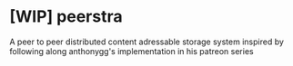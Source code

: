 # [WIP] peerstra
A peer to peer distributed content adressable storage system inspired by following along anthonygg's implementation in his patreon series


